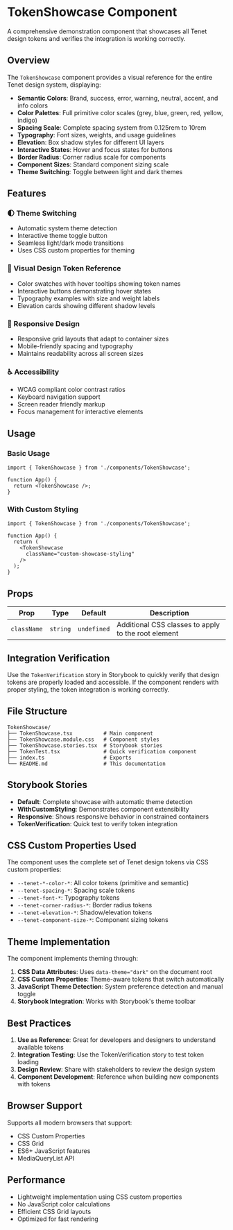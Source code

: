 # TokenShowcase Component

A comprehensive demonstration component that showcases all Tenet design tokens and verifies the integration is working correctly.

## Overview

The `TokenShowcase` component provides a visual reference for the entire Tenet design system, displaying:

- **Semantic Colors**: Brand, success, error, warning, neutral, accent, and info colors
- **Color Palettes**: Full primitive color scales (grey, blue, green, red, yellow, indigo)
- **Spacing Scale**: Complete spacing system from 0.125rem to 10rem
- **Typography**: Font sizes, weights, and usage guidelines
- **Elevation**: Box shadow styles for different UI layers
- **Interactive States**: Hover and focus states for buttons
- **Border Radius**: Corner radius scale for components
- **Component Sizes**: Standard component sizing scale
- **Theme Switching**: Toggle between light and dark themes

## Features

### 🌓 Theme Switching
- Automatic system theme detection
- Interactive theme toggle button
- Seamless light/dark mode transitions
- Uses CSS custom properties for theming

### 🎨 Visual Design Token Reference
- Color swatches with hover tooltips showing token names
- Interactive buttons demonstrating hover states
- Typography examples with size and weight labels
- Elevation cards showing different shadow levels

### 📱 Responsive Design
- Responsive grid layouts that adapt to container sizes
- Mobile-friendly spacing and typography
- Maintains readability across all screen sizes

### ♿ Accessibility
- WCAG compliant color contrast ratios
- Keyboard navigation support
- Screen reader friendly markup
- Focus management for interactive elements

## Usage

### Basic Usage

```tsx
import { TokenShowcase } from './components/TokenShowcase';

function App() {
  return <TokenShowcase />;
}
```

### With Custom Styling

```tsx
import { TokenShowcase } from './components/TokenShowcase';

function App() {
  return (
    <TokenShowcase 
      className="custom-showcase-styling"
    />
  );
}
```

## Props

| Prop | Type | Default | Description |
|------|------|---------|-------------|
| `className` | `string` | `undefined` | Additional CSS classes to apply to the root element |

## Integration Verification

Use the `TokenVerification` story in Storybook to quickly verify that design tokens are properly loaded and accessible. If the component renders with proper styling, the token integration is working correctly.

## File Structure

```
TokenShowcase/
├── TokenShowcase.tsx          # Main component
├── TokenShowcase.module.css   # Component styles
├── TokenShowcase.stories.tsx  # Storybook stories
├── TokenTest.tsx              # Quick verification component
├── index.ts                   # Exports
└── README.md                  # This documentation
```

## Storybook Stories

- **Default**: Complete showcase with automatic theme detection
- **WithCustomStyling**: Demonstrates component extensibility
- **Responsive**: Shows responsive behavior in constrained containers
- **TokenVerification**: Quick test to verify token integration

## CSS Custom Properties Used

The component uses the complete set of Tenet design tokens via CSS custom properties:

- `--tenet-*-color-*`: All color tokens (primitive and semantic)
- `--tenet-spacing-*`: Spacing scale tokens
- `--tenet-font-*`: Typography tokens
- `--tenet-corner-radius-*`: Border radius tokens
- `--tenet-elevation-*`: Shadow/elevation tokens
- `--tenet-component-size-*`: Component sizing tokens

## Theme Implementation

The component implements theming through:

1. **CSS Data Attributes**: Uses `data-theme="dark"` on the document root
2. **CSS Custom Properties**: Theme-aware tokens that switch automatically
3. **JavaScript Theme Detection**: System preference detection and manual toggle
4. **Storybook Integration**: Works with Storybook's theme toolbar

## Best Practices

1. **Use as Reference**: Great for developers and designers to understand available tokens
2. **Integration Testing**: Use the TokenVerification story to test token loading
3. **Design Review**: Share with stakeholders to review the design system
4. **Component Development**: Reference when building new components with tokens

## Browser Support

Supports all modern browsers that support:
- CSS Custom Properties
- CSS Grid
- ES6+ JavaScript features
- MediaQueryList API

## Performance

- Lightweight implementation using CSS custom properties
- No JavaScript color calculations
- Efficient CSS Grid layouts
- Optimized for fast rendering